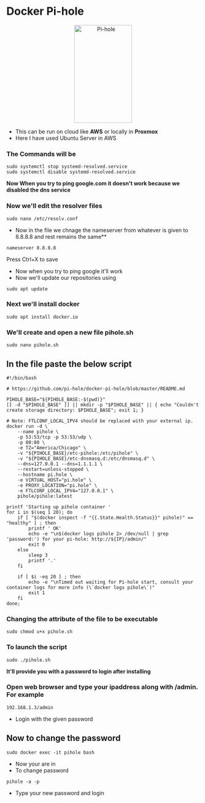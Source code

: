 # Docker Pi-hole

<p align="center">
<a href="https://pi-hole.net"><img src="https://pi-hole.github.io/graphics/Vortex/Vortex_with_text.png" width="150" height="255" alt="Pi-hole"></a><br/>
</p>
<!-- Delete above HTML and insert markdown for dockerhub : ![Pi-hole](https://pi-hole.github.io/graphics/Vortex/Vortex_with_text.png) -->

- This can be run on cloud like **AWS** or locally in **Proxmox**
- Here I have used Ubuntu Server in AWS
 ### The Commands will be
```
sudo systemctl stop systemd-resolved.service
sudo systemctl disable systemd-resolved.service
```
**Now When you try to ping google.com it doesn't work because we disabled the dns service**

### Now we'll edit the resolver files
```
sudo nano /etc/resolv.conf
```
- Now in the file we chnage the nameserver from whatever is given to 8.8.8.8 and rest remains the same**
```
nameserver 8.8.8.8
```
Press Ctrl+X to save
- Now when you try to ping google it'll work
- Now we'll update our repositories using
```
sudo apt update
```
### Next we'll install docker
```
sudo apt install docker.io
```
### We'll create and  open a new file pihole.sh
```
sudo nano pihole.sh
```
## In the file paste the below script
```
#!/bin/bash

# https://github.com/pi-hole/docker-pi-hole/blob/master/README.md

PIHOLE_BASE="${PIHOLE_BASE:-$(pwd)}"
[[ -d "$PIHOLE_BASE" ]] || mkdir -p "$PIHOLE_BASE" || { echo "Couldn't create storage directory: $PIHOLE_BASE"; exit 1; }

# Note: FTLCONF_LOCAL_IPV4 should be replaced with your external ip.
docker run -d \
    --name pihole \
    -p 53:53/tcp -p 53:53/udp \
    -p 80:80 \
    -e TZ="America/Chicago" \
    -v "${PIHOLE_BASE}/etc-pihole:/etc/pihole" \
    -v "${PIHOLE_BASE}/etc-dnsmasq.d:/etc/dnsmasq.d" \
    --dns=127.0.0.1 --dns=1.1.1.1 \
    --restart=unless-stopped \
    --hostname pi.hole \
    -e VIRTUAL_HOST="pi.hole" \
    -e PROXY_LOCATION="pi.hole" \
    -e FTLCONF_LOCAL_IPV4="127.0.0.1" \
    pihole/pihole:latest

printf 'Starting up pihole container '
for i in $(seq 1 20); do
    if [ "$(docker inspect -f "{{.State.Health.Status}}" pihole)" == "healthy" ] ; then
        printf ' OK'
        echo -e "\n$(docker logs pihole 2> /dev/null | grep 'password:') for your pi-hole: http://${IP}/admin/"
        exit 0
    else
        sleep 3
        printf '.'
    fi

    if [ $i -eq 20 ] ; then
        echo -e "\nTimed out waiting for Pi-hole start, consult your container logs for more info (\`docker logs pihole\`)"
        exit 1
    fi
done;
```
### Changing the attribute of the file to be executable
```
sudo chmod u+x pihole.sh
```
### To launch the script
```
sudo ./pihole.sh
```
**It'll provide you with a password to login after installing**

### Open web browser and type your ipaddress along with /admin. For example
```
192.168.1.3/admin
```
- Login with the given password
## Now to change the password
```
sudo docker exec -it pihole bash
```
- Now your are in
- To change password 
```
pihole -a -p
```
- Type your new password and login 
